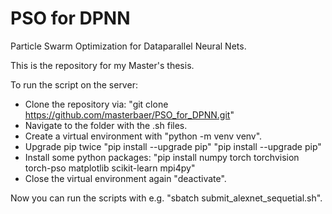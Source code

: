 # PSO for DPNN
Particle Swarm Optimization for Dataparallel Neural Nets.

This is the repository for my Master's thesis. 

To run the script on the server:

- Clone the repository via: "git clone https://github.com/masterbaer/PSO_for_DPNN.git"
- Navigate to the folder with the .sh files.
- Create a virtual environment with "python -m venv venv".
- Upgrade pip twice "pip install --upgrade pip" "pip install --upgrade pip"
- Install some python packages: "pip install numpy torch torchvision torch-pso matplotlib scikit-learn mpi4py"
- Close the virtual environment again "deactivate".

Now you can run the scripts with e.g. "sbatch submit_alexnet_sequetial.sh".

